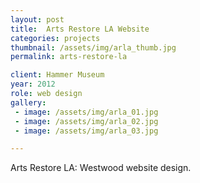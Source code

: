 ```yaml
---
layout: post
title:  Arts Restore LA Website
categories: projects
thumbnail: /assets/img/arla_thumb.jpg
permalink: arts-restore-la

client: Hammer Museum
year: 2012
role: web design
gallery:
 - image: /assets/img/arla_01.jpg
 - image: /assets/img/arla_02.jpg
 - image: /assets/img/arla_03.jpg

---
```


Arts Restore LA: Westwood website design.